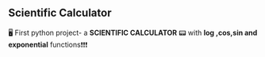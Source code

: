 ## Scientific Calculator
🖥 First python project- a <b>SCIENTIFIC CALCULATOR</b>  📟 with <b>log
,cos,sin and exponential</b> functions❗❗❗
